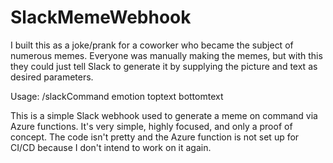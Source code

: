 # SlackMemeWebhook

I built this as a joke/prank for a coworker who became the subject of numerous memes. Everyone was manually making the memes, but with this they could just tell Slack to generate it by supplying the picture and text as desired parameters.

Usage: /slackCommand emotion toptext bottomtext

This is a simple Slack webhook used to generate a meme on command via Azure functions. It's very simple, highly focused, and only a proof of concept. The code isn't pretty and the Azure function is not set up for CI/CD because I don't intend to work on it again. 
